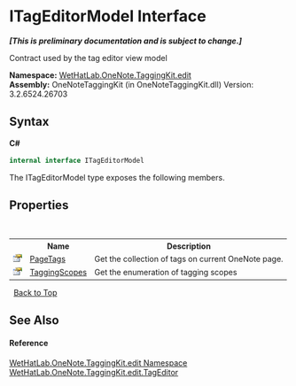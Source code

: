 # ITagEditorModel Interface
 _**\[This is preliminary documentation and is subject to change.\]**_

Contract used by the tag editor view model

**Namespace:**&nbsp;<a href="60ca3730-00cd-fce3-4009-523f3952fd9e">WetHatLab.OneNote.TaggingKit.edit</a><br />**Assembly:**&nbsp;OneNoteTaggingKit (in OneNoteTaggingKit.dll) Version: 3.2.6524.26703

## Syntax

**C#**<br />
``` C#
internal interface ITagEditorModel
```

The ITagEditorModel type exposes the following members.


## Properties
&nbsp;<table><tr><th></th><th>Name</th><th>Description</th></tr><tr><td>![Public property](media/pubproperty.gif "Public property")</td><td><a href="9859b223-9bf8-1a57-f578-e8b01c078dbf">PageTags</a></td><td>
Get the collection of tags on current OneNote page.</td></tr><tr><td>![Public property](media/pubproperty.gif "Public property")</td><td><a href="b3c2aa75-e3d1-2e6a-641b-4025b3b2a3df">TaggingScopes</a></td><td>
Get the enumeration of tagging scopes</td></tr></table>&nbsp;
<a href="#itageditormodel-interface">Back to Top</a>

## See Also


#### Reference
<a href="60ca3730-00cd-fce3-4009-523f3952fd9e">WetHatLab.OneNote.TaggingKit.edit Namespace</a><br /><a href="6765a162-e3fb-2908-aff7-cf593766521d">WetHatLab.OneNote.TaggingKit.edit.TagEditor</a><br />